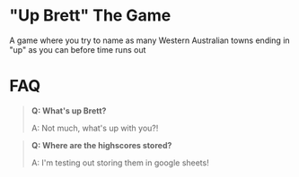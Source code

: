 # "Up Brett" The Game

A game where you try to name as many Western Australian towns ending in "up" as you can before time runs out

# FAQ

> **Q: What's up Brett?**
>
> A: Not much, what's up with you?!

> **Q: Where are the highscores stored?**
>
> A: I'm testing out storing them in google sheets!
